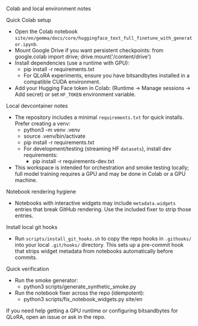 Colab and local environment notes

Quick Colab setup

- Open the Colab notebook `site/en/gemma/docs/core/huggingface_text_full_finetune_with_generator.ipynb`.
- Mount Google Drive if you want persistent checkpoints: from google.colab import drive; drive.mount('/content/drive')
- Install dependencies (use a runtime with GPU):
  - pip install -r requirements.txt
  - For QLoRA experiments, ensure you have bitsandbytes installed in a compatible CUDA environment.
- Add your Hugging Face token in Colab: (Runtime → Manage sessions → Add secret) or set `HF_TOKEN` environment variable.

Local devcontainer notes

- The repository includes a minimal `requirements.txt` for quick installs. Prefer creating a venv:
  - python3 -m venv .venv
  - source .venv/bin/activate
  - pip install -r requirements.txt
  - For development/testing (streaming HF `datasets`), install dev requirements:
    - pip install -r requirements-dev.txt
- This workspace is intended for orchestration and smoke testing locally; full model training requires a GPU and may be done in Colab or a GPU machine.

Notebook rendering hygiene

- Notebooks with interactive widgets may include `metadata.widgets` entries that break GitHub rendering. Use the included fixer to strip those entries.

Install local git hooks

- Run `scripts/install_git_hooks.sh` to copy the repo hooks in `.githooks/` into your local `.git/hooks/` directory. This sets up a pre-commit hook that strips widget metadata from notebooks automatically before commits.

Quick verification

- Run the smoke generator:
  - python3 scripts/generate_synthetic_smoke.py
- Run the notebook fixer across the repo (idempotent):
  - python3 scripts/fix_notebook_widgets.py site/en

If you need help getting a GPU runtime or configuring bitsandbytes for QLoRA, open an issue or ask in the repo.

